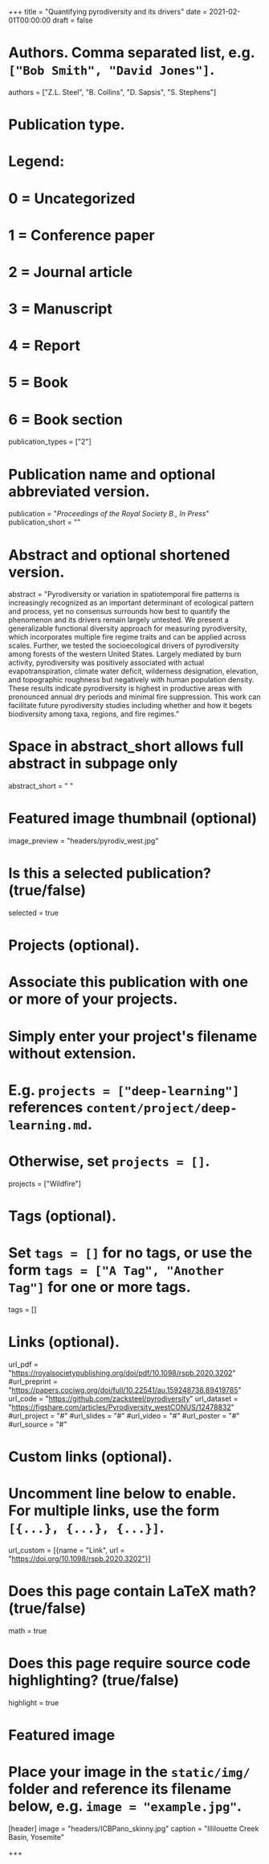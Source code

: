 +++
title = "Quantifying pyrodiversity and its drivers"
date = 2021-02-01T00:00:00
draft = false

# Authors. Comma separated list, e.g. `["Bob Smith", "David Jones"]`.
authors = ["Z.L. Steel", "B. Collins", "D. Sapsis", "S. Stephens"]

# Publication type.
# Legend:
# 0 = Uncategorized
# 1 = Conference paper
# 2 = Journal article
# 3 = Manuscript
# 4 = Report
# 5 = Book
# 6 = Book section
publication_types = ["2"]

# Publication name and optional abbreviated version.
publication = "*Proceedings of the Royal Society B., In Press*"
publication_short = ""

# Abstract and optional shortened version.
abstract = "Pyrodiversity or variation in spatiotemporal fire patterns is increasingly recognized as an important determinant of ecological pattern and process, yet no consensus surrounds how best to quantify the phenomenon and its drivers remain largely untested. We present a generalizable functional diversity approach for measuring pyrodiversity, which incorporates multiple fire regime traits and can be applied across scales. Further, we tested the socioecological drivers of pyrodiversity among forests of the western United States. Largely mediated by burn activity, pyrodiversity was positively associated with actual evapotranspiration, climate water deficit, wilderness designation, elevation, and topographic roughness but negatively with human population density. These results indicate pyrodiversity is highest in productive areas with pronounced annual dry periods and minimal fire suppression. This work can facilitate future pyrodiversity studies including whether and how it begets biodiversity among taxa, regions, and fire regimes."
# Space in abstract_short allows full abstract in subpage only
abstract_short = " "

# Featured image thumbnail (optional)
image_preview = "headers/pyrodiv_west.jpg"

# Is this a selected publication? (true/false)
selected = true

# Projects (optional).
#   Associate this publication with one or more of your projects.
#   Simply enter your project's filename without extension.
#   E.g. `projects = ["deep-learning"]` references `content/project/deep-learning.md`.
#   Otherwise, set `projects = []`.
projects = ["Wildfire"]

# Tags (optional).
#   Set `tags = []` for no tags, or use the form `tags = ["A Tag", "Another Tag"]` for one or more tags.
tags = []

# Links (optional).
url_pdf = "https://royalsocietypublishing.org/doi/pdf/10.1098/rspb.2020.3202"
#url_preprint = "https://papers.cociwg.org/doi/full/10.22541/au.159248738.89419785"
url_code = "https://github.com/zacksteel/pyrodiversity"
url_dataset = "https://figshare.com/articles/Pyrodiversity_westCONUS/12478832"
#url_project = "#"
#url_slides = "#"
#url_video = "#"
#url_poster = "#"
#url_source = "#"

# Custom links (optional).
#   Uncomment line below to enable. For multiple links, use the form `[{...}, {...}, {...}]`.
url_custom = [{name = "Link", url = "https://doi.org/10.1098/rspb.2020.3202"}]

# Does this page contain LaTeX math? (true/false)
math = true

# Does this page require source code highlighting? (true/false)
highlight = true

# Featured image
# Place your image in the `static/img/` folder and reference its filename below, e.g. `image = "example.jpg"`.
[header]
image = "headers/ICBPano_skinny.jpg"
caption = "Illilouette Creek Basin, Yosemite"

+++

